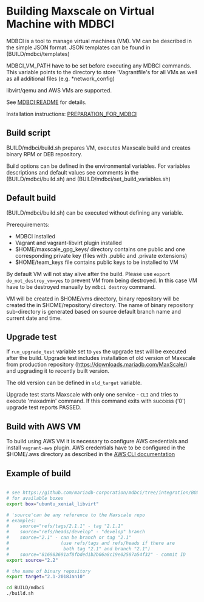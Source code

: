 # Building Maxscale on Virtual Machine with MDBCI

MDBCI is a tool to manage virtual machines (VM). VM can be described in
the simple JSON format.
JSON templates can be found in (BUILD/mdbci/templates)

MDBCI_VM_PATH have to be set before executing any MDBCI commands. 
This variable points to the directory to store 'Vagrantfile's
for all VMs as well as all additional files (e.g. *network_config)

libvirt/qemu and AWS VMs are supported.

See [MDBCI README](https://github.com/mariadb-corporation/mdbci#mariadb-continuous-integration-infrastructure-mdbci) for details.

Installation instructions: [PREPARATION_FOR_MDBCI](https://github.com/mariadb-corporation/mdbci/blob/integration/PREPARATION_FOR_MDBCI.md)

## Build script

BUILD/mdbci/build.sh prepares VM, executes Maxscale build and creates binary RPM or DEB repository.

Build options can be defined in the environmental variables. For variables descriptions and default values see 
comments in the (BUILD/mdbci/build.sh) and (BUILD/mdbci/set_build_variables.sh)

## Default build

(BUILD/mdbci/build.sh) can be executed without defining any variable.

Prerequirements:
* MDBCI installed
* Vagrant and vagrant-libvirt plugin installed
* $HOME/maxscale_gpg_keys/ directory contains one public and one corresponding private key (files with .public and .private extensions)
* $HOME/team_keys file contains public keys to be installed to VM

By default VM will not stay alive after the build. Please use ```export do_not_destroy_vm=yes```
to prevent VM from being destroyed. In this case VM have to be destroyed manually by ```mdbci destroy```
command.

VM will be created in $HOME/vms directory, binary repository will be created the in $HOME/repository/ directory.
The name of binary repository sub-directory is generated based on source default branch name and current date and time.

## Upgrade test

If `run_upgrade_test` variable set to `yes` the upgrade test will be executed after the build.
Upgrade test includes installation of old version of Maxscale from production repository 
(https://downloads.mariadb.com/MaxScale/) and upgrading it to recently built version.

The old version can be defined in `old_target` variable.

Upgrade test starts Maxscale with only one service - `CLI` and tries to execute 'maxadmin' command.
If this command exits with success ('0') upgrade test reports PASSED.

## Build with AWS VM

To build using AWS VM it is necessary to configure AWS credentials and install `vagrant-aws` plugin.
AWS credentials have to be configured in the $HOME/.aws directory as described in the 
[AWS CLI documentation](https://docs.aws.amazon.com/cli/latest/userguide/cli-chap-welcome.html)

## Example of build

```bash

# see https://github.com/mariadb-corporation/mdbci/tree/integration/BOXES
# for available boxes
export box="ubuntu_xenial_libvirt"

# 'source'can be any reference to the Maxscale repo
# examples:
#    source="refs/tags/2.1.1" - tag "2.1.1"
#    source="refs/heads/develop" - "develop" branch
#    source="2.1" - can be branch or tag "2.1" 
#                   (use refs/tags and refs/heads if there are 
#                    both tag "2.1" and branch "2.1")
#    source="816983691af8fbded1b2b06a8c19e02587a54f32" - commit ID
export source="2.2"

# the name of binary repository
export target="2.1-2018Jan10"

cd BUILD/mdbci
./build.sh
```

